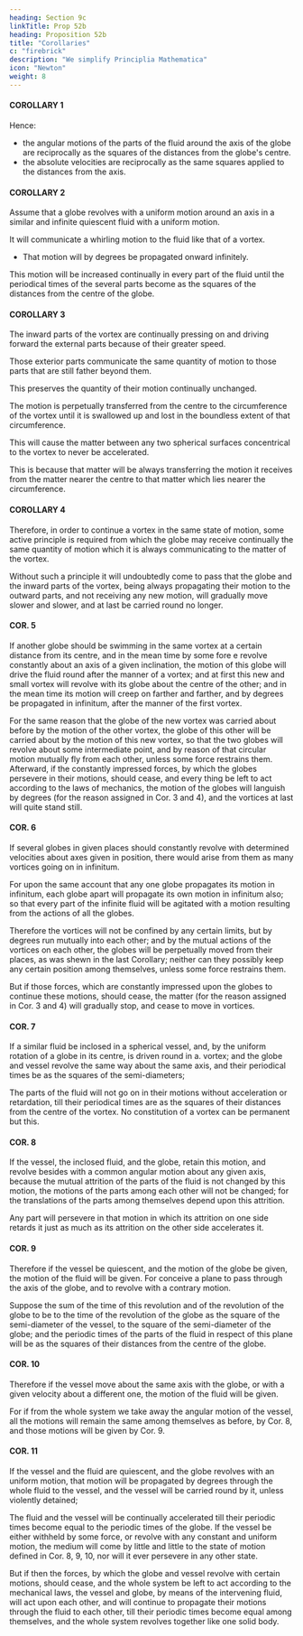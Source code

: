 ```yaml
---
heading: Section 9c
linkTitle: Prop 52b
heading: Proposition 52b
title: "Corollaries"
c: "firebrick"
description: "We simplify Principlia Mathematica"
icon: "Newton"
weight: 8
---
```




#### COROLLARY 1

Hence:
- the angular motions of the parts of the fluid around the axis of the globe are reciprocally as the squares of the distances from the globe's centre.
- the absolute velocities are reciprocally as the same squares applied to the distances from the axis.


#### COROLLARY 2

Assume that a globe revolves with a uniform motion around an axis in a similar and infinite quiescent fluid with a uniform motion.

It will communicate a whirling motion to the fluid like that of a vortex.
- That motion will by degrees be propagated onward infinitely.

This motion will be increased continually in every part of the fluid until the periodical times of the several parts become as the squares of the distances from the centre of the globe.


#### COROLLARY 3

The inward parts of the vortex are continually pressing on and driving forward the external parts because of their greater speed. 

 <!-- and by that action are perpetually communicating motion to them, and at the same time  -->

Those exterior parts communicate the same quantity of motion to those parts that are still father beyond them.

This preserves the quantity of their motion continually unchanged.

The motion is perpetually transferred from the centre to the circumference of the vortex until it is swallowed up and lost in the boundless extent of that circumference.

This will cause the matter between any two spherical surfaces concentrical to the vortex to never be accelerated.

This is because that matter will be always transferring the motion it receives from the matter nearer the centre to that matter which lies nearer the circumference.


#### COROLLARY 4

Therefore, in order to continue a vortex in the same state of motion, some active principle is required from which the globe may receive continually the same quantity of motion which it is always communicating to the matter of the vortex. 

Without such a principle it will undoubtedly come to pass that the globe and the inward parts of the vortex, being always propagating their motion to the outward parts, and not receiving any new motion, will gradually move slower and slower, and at last be carried round no longer.


#### COR. 5

If another globe should be swimming in the same vortex at a certain distance from its centre, and in the mean time by some fore e revolve constantly about an axis of a given inclination, the motion of this globe will drive the fluid round after the manner of a vortex; and at first this new and small vortex will revolve with its globe about the centre of the other; and in the mean time its motion will creep on farther and farther, and by degrees be propagated in infinitum, after the manner of the first vortex. 

For the same reason that the globe of the new vortex was carried about before by the motion of the other vortex, the globe of this other will be carried about by the motion of this new vortex, so that the two globes will revolve about some intermediate point, and by reason of that circular motion mutually fly from each other, unless some force restrains them. Afterward, if the constantly impressed forces, by which the globes persevere in their motions, should cease, and every thing be left to act according to the laws of mechanics, the motion of the globes will languish by degrees (for the reason assigned in Cor. 3 and 4), and the vortices at last will quite stand still.


#### COR. 6

If several globes in given places should constantly revolve with determined velocities about axes given in position, there would arise from them as many vortices going on in infinitum. 

For upon the same account that any one globe propagates its motion in infinitum, each globe apart will propagate its own motion in infinitum also; so that every part of the infinite fluid will be agitated with a motion resulting from the actions of all the globes. 

Therefore the vortices will not be confined by any certain limits, but by degrees run mutually into each other; and by the mutual actions of the vortices on each other, the globes will be perpetually moved from their places, as was shewn in the last Corollary; neither can they possibly keep any certain position among themselves, unless some force restrains them. 

But if those forces, which are constantly impressed upon the globes to continue these motions, should cease, the matter (for the reason assigned in Cor. 3 and 4) will gradually stop, and cease to move in vortices.


#### COR. 7

If a similar fluid be inclosed in a spherical vessel, and, by the uniform rotation of a globe in its centre, is driven round in a. vortex; and the globe and vessel revolve the same way about the same axis, and their periodical times be as the squares of the semi-diameters; 

The parts of the fluid will not go on in their motions without acceleration or retardation, till their periodical times are as the squares of their distances from the centre of the vortex. No constitution of a vortex can be permanent but this.


#### COR. 8

If the vessel, the inclosed fluid, and the globe, retain this motion, and revolve besides with a common angular motion about any given axis, because the mutual attrition of the parts of the fluid is not changed by this motion, the motions of the parts among each other will not be changed; for the translations of the parts among themselves depend upon this attrition. 

Any part will persevere in that motion in which its attrition on one side retards it just as much as its attrition on the other side accelerates it.


#### COR. 9

Therefore if the vessel be quiescent, and the motion of the globe be given, the motion of the fluid will be given. For conceive a plane to pass through the axis of the globe, and to revolve with a contrary motion.

Suppose the sum of the time of this revolution and of the revolution of the globe to be to the time of the revolution of the globe as the square of the semi-diameter of the vessel, to the square of the semi-diameter of the globe; and the periodic times of the parts of the fluid in respect of this plane will be as the squares of their distances from the centre of the globe. 


#### COR. 10

Therefore if the vessel move about the same axis with the globe, or with a given velocity about a different one, the motion of the fluid will be given. 

For if from the whole system we take away the angular motion of the vessel, all the motions will remain the same among themselves as before, by Cor. 8, and those motions will be given by Cor. 9.


#### COR. 11

If the vessel and the fluid are quiescent, and the globe revolves with an uniform motion, that motion will be propagated by degrees through the whole fluid to the vessel, and the vessel will be carried round by it, unless violently detained; 

The fluid and the vessel will be continually accelerated till their periodic times become equal to the periodic times of the globe. If the vessel be either withheld by some force, or revolve with any constant and uniform motion, the medium will come by little and little to the state of motion defined in Cor. 8, 9, 10, nor will it ever persevere in any other state. 

But if then the forces, by which the globe and vessel revolve with certain motions, should cease, and the whole system be left to act according to the mechanical laws, the vessel and globe, by means of the intervening fluid, will act upon each other, and will continue to propagate their motions through the fluid to each other, till their periodic times become equal among themselves, and the whole system revolves together like one solid body.
